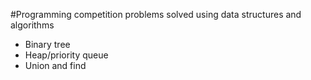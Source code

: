 #Programming competition problems solved using data structures and algorithms
- Binary tree
- Heap/priority queue
- Union and find
